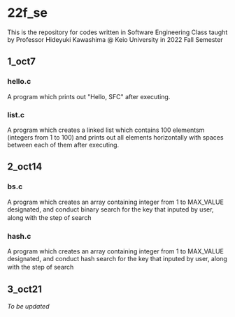 # 22f_se
This is the repository for codes written in Software Engineering Class taught by Professor Hideyuki Kawashima @ Keio University in 2022 Fall Semester

## 1_oct7
### hello.c
A program which prints out "Hello, SFC" after executing.

### list.c
A program which creates a linked list which contains 100 elementsm (integers from 1 to 100) and prints out all elements horizontally with spaces between each of them after executing.

## 2_oct14
### bs.c
A program which creates an array containing integer from 1 to MAX_VALUE designated, and conduct binary search for the key that inputed by user, along with the step of search　

### hash.c
A program which creates an array containing integer from 1 to MAX_VALUE designated, and conduct hash search for the key that inputed by user, along with the step of search　

## 3_oct21
_To be updated_
